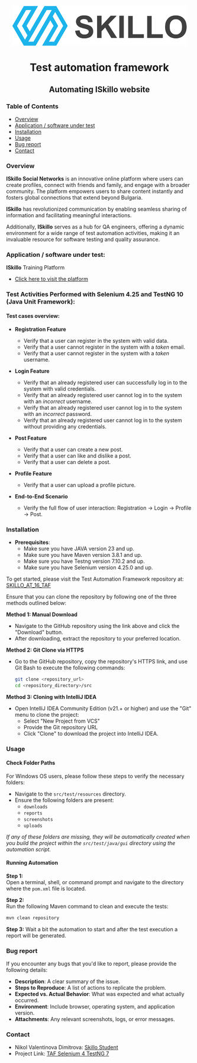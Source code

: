 <div style="text-align: center;">
    <img src="skilloLogo.png" alt="Skillo Academy Logo" />
</div>

<div align="center">

# Test automation framework
## Automating ISkillo website

</div>

### Table of Contents
- [Overview](#overview)
- [Application / software under test](#application-software-under-test)
- [Installation](#installation)
- [Usage](#usage)
- [Bug report](#bug-report)
- [Contact](#contact)

### Overview
**ISkillo Social Networks** is an innovative online platform where users can create profiles, connect with friends and
family, and engage with a broader community. The platform empowers users to share content instantly and fosters global 
connections that extend beyond Bulgaria.

**ISkillo** has revolutionized communication by enabling seamless sharing of information and facilitating meaningful 
interactions.

Additionally, **ISkillo** serves as a hub for QA engineers, offering a dynamic environment for a wide range of test 
automation activities, making it an invaluable resource for software testing and quality assurance.

### Application / software under test:
**ISkillo** Training Platform
- [Click here to visit the platform](http://training.skillo-bg.com:4300/posts/all)

### Test Activities Performed with Selenium 4.25 and TestNG 10 (Java Unit Framework):
#### Test cases overview:

- **Registration Feature**
    - Verify that a user can register in the system with valid data.
    - Verify that a user cannot register in the system with a *taken* email.
    - Verify that a user cannot register in the system with a *taken* username.

- **Login Feature**
    - Verify that an already registered user can successfully log in to the system with valid credentials.
    - Verify that an already registered user cannot log in to the system with an *incorrect* username.
    - Verify that an already registered user cannot log in to the system with an *incorrect* password.
    - Verify that an already registered user cannot log in to the system without providing any credentials.

- **Post Feature**
    - Verify that a user can create a new post.
    - Verify that a user can like and dislike a post.
    - Verify that a user can delete a post.

- **Profile Feature**
    - Verify that a user can upload a profile picture.

- **End-to-End Scenario**
    - Verify the full flow of user interaction: Registration → Login → Profile → Post.

### Installation
- **Prerequisites**: 
    - Make sure you have JAVA version 23 and up. 
    - Make sure you have Maven version 3.8.1 and up.
    - Make sure you have Testng version 7.10.2 and up.
    - Make sure you have Selenium version 4.25.0 and up.

To get started, please visit the Test Automation Framework repository at: [SKILLO_AT_16_TAF](https://github.com/)

Ensure that you can clone the repository by following one of the three methods outlined below:

**Method 1: Manual Download**
- Navigate to the GitHub repository using the link above and click the "Download" button.
- After downloading, extract the repository to your preferred location.

**Method 2: Git Clone via HTTPS**
- Go to the GitHub repository, copy the repository's HTTPS link, and use Git Bash to execute the following commands:
    ```bash
    git clone <repository_url>
    cd <repository_directory>/src
    ```

**Method 3: Cloning with IntelliJ IDEA**
- Open IntelliJ IDEA Community Edition (v21.+ or higher) and use the "Git" menu to clone the project:
  - Select "New Project from VCS"
  - Provide the Git repository URL
  - Click "Clone" to download the project into IntelliJ IDEA.

### Usage
#### Check Folder Paths

For Windows OS users, please follow these steps to verify the necessary folders:

- Navigate to the `src/test/resources` directory.
- Ensure the following folders are present:
  - `downloads`
  - `reports`
  - `screenshots`
  - `uploads`

*If any of these folders are missing, they will be automatically created when you build the project within the 
`src/test/java/gui` directory using the automation script.*

#### Running Automation

**Step 1:**  
Open a terminal, shell, or command prompt and navigate to the directory where the `pom.xml` file is located.

**Step 2:**  
Run the following Maven command to clean and execute the tests:

```bash
mvn clean repository
```

**Step 3:**
Wait a bit the automation to start and after the test execution a report will be generated.

### Bug report
If you encounter any bugs that you'd like to report, please provide the following details:

- **Description**: A clear summary of the issue.
- **Steps to Reproduce**: A list of actions to replicate the problem.
- **Expected vs. Actual Behavior**: What was expected and what actually occurred.
- **Environment**: Include browser, operating system, and application version.
- **Attachments**: Any relevant screenshots, logs, or error messages.

### Contact
- Nikol Valentinova Dimitrova: [Skillo Student](mailto:nikolvd3@abv.bg)
- Project Link: [TAF Selenium 4 TestNG 7](https://github.com/)